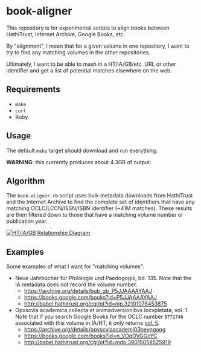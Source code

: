 # book-aligner

This repository is for experimental scripts to align books between HathiTrust, Internet Archive, Google Books, etc.

By "alignment", I mean that for a given volume in one repository, I want to try to find any matching volumes in the other repositories.

Ultimately, I want to be able to mash in a HT/IA/GB/etc. URL or other identifier and get a list of potential matches elsewhere on the web.

## Requirements

* `make`
* `curl`
* Ruby

## Usage

The default `make` target should download and run everything.

**WARNING**: this currently produces about 4.3GB of output.

## Algorithm

The `book-aligner.rb` script uses bulk metadata downloads from HathiTrust and the Internet Archive to find the complete set of identifiers that have any matching OCLC/LCCN/ISSN/ISBN identifier (~41M matches). These results are then filtered down to those that have a matching volume number or publication year.

[![HT/IA/GB Relationship Diagram](http://i.imgur.com/KNr1BZzm.jpg)](http://imgur.com/KNr1BZz)

## Examples

Some examples of what I want for "matching volumes":

* Neue Jahrbücher für Philologie und Paedogogik, bd. 135. Note that the IA metadata does not record the volume number.
  * <https://archive.org/details/bub_gb_P5JJAAAAYAAJ>
  * <https://books.google.com/books?id=P5JJAAAAYAAJ>
  * <http://babel.hathitrust.org/cgi/pt?id=njp.32101076453875>
* Opvscvla academica collecta et animadversionibvs locvpletata, vol. 1. Note that if you search Google Books for the OCLC number `9772746` associated with this volume in IA/HT, it only returns [vol. 5](https://books.google.com/books?id=CVf-FBft1RIC).
  * <https://archive.org/details/opvscvlaacademi03heyngoog>
  * <https://books.google.com/books?id=n_VOqOVGGcYC>
  * <http://babel.hathitrust.org/cgi/pt?id=mdp.39015058525919>
